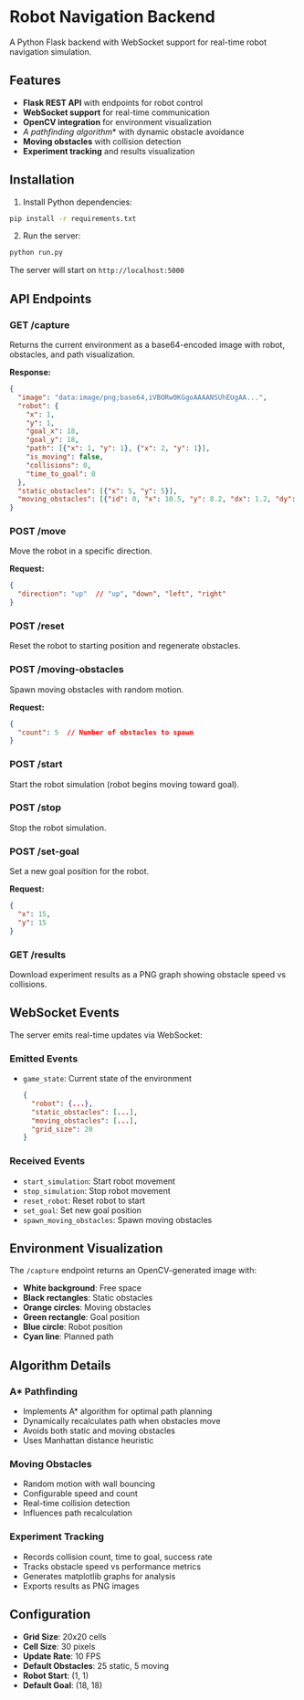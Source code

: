 # Robot Navigation Backend

A Python Flask backend with WebSocket support for real-time robot navigation simulation.

## Features

- **Flask REST API** with endpoints for robot control
- **WebSocket support** for real-time communication
- **OpenCV integration** for environment visualization
- **A* pathfinding algorithm** with dynamic obstacle avoidance
- **Moving obstacles** with collision detection
- **Experiment tracking** and results visualization

## Installation

1. Install Python dependencies:
```bash
pip install -r requirements.txt
```

2. Run the server:
```bash
python run.py
```

The server will start on `http://localhost:5000`

## API Endpoints

### GET /capture
Returns the current environment as a base64-encoded image with robot, obstacles, and path visualization.

**Response:**
```json
{
  "image": "data:image/png;base64,iVBORw0KGgoAAAANSUhEUgAA...",
  "robot": {
    "x": 1,
    "y": 1,
    "goal_x": 18,
    "goal_y": 18,
    "path": [{"x": 1, "y": 1}, {"x": 2, "y": 1}],
    "is_moving": false,
    "collisions": 0,
    "time_to_goal": 0
  },
  "static_obstacles": [{"x": 5, "y": 5}],
  "moving_obstacles": [{"id": 0, "x": 10.5, "y": 8.2, "dx": 1.2, "dy": -0.8, "speed": 1.5}]
}
```

### POST /move
Move the robot in a specific direction.

**Request:**
```json
{
  "direction": "up"  // "up", "down", "left", "right"
}
```

### POST /reset
Reset the robot to starting position and regenerate obstacles.

### POST /moving-obstacles
Spawn moving obstacles with random motion.

**Request:**
```json
{
  "count": 5  // Number of obstacles to spawn
}
```

### POST /start
Start the robot simulation (robot begins moving toward goal).

### POST /stop
Stop the robot simulation.

### POST /set-goal
Set a new goal position for the robot.

**Request:**
```json
{
  "x": 15,
  "y": 15
}
```

### GET /results
Download experiment results as a PNG graph showing obstacle speed vs collisions.

## WebSocket Events

The server emits real-time updates via WebSocket:

### Emitted Events

- `game_state`: Current state of the environment
  ```json
  {
    "robot": {...},
    "static_obstacles": [...],
    "moving_obstacles": [...],
    "grid_size": 20
  }
  ```

### Received Events

- `start_simulation`: Start robot movement
- `stop_simulation`: Stop robot movement
- `reset_robot`: Reset robot to start
- `set_goal`: Set new goal position
- `spawn_moving_obstacles`: Spawn moving obstacles

## Environment Visualization

The `/capture` endpoint returns an OpenCV-generated image with:

- **White background**: Free space
- **Black rectangles**: Static obstacles
- **Orange circles**: Moving obstacles
- **Green rectangle**: Goal position
- **Blue circle**: Robot position
- **Cyan line**: Planned path

## Algorithm Details

### A* Pathfinding
- Implements A* algorithm for optimal path planning
- Dynamically recalculates path when obstacles move
- Avoids both static and moving obstacles
- Uses Manhattan distance heuristic

### Moving Obstacles
- Random motion with wall bouncing
- Configurable speed and count
- Real-time collision detection
- Influences path recalculation

### Experiment Tracking
- Records collision count, time to goal, success rate
- Tracks obstacle speed vs performance metrics
- Generates matplotlib graphs for analysis
- Exports results as PNG images

## Configuration

- **Grid Size**: 20x20 cells
- **Cell Size**: 30 pixels
- **Update Rate**: 10 FPS
- **Default Obstacles**: 25 static, 5 moving
- **Robot Start**: (1, 1)
- **Default Goal**: (18, 18)